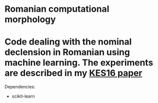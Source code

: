 Romanian computational morphology
===================================

Code dealing with the nominal declension in Romanian using machine learning. 
The experiments are described in my [KES16 paper](https://www.academia.edu/29141069/Semi-supervised_approach_to_Romanian_noun_declension_preprint_version_)
==========================
Dependencies:
- scikit-learn
